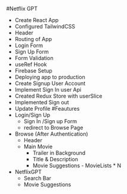 #Netflix GPT

- Create React App
- Configured TailwindCSS
- Header
- Routing of App
- Login Form
- Sign Up Form
- Form Validation
- useRef Hook
- Firebase Setup
- Deploying app to production
- Create Signup User Account
- Implement Sign In user Api
- Created Redux Store with userSlice
- Implemented Sign out
- Update Profile
#Feautures
- Login/Sign Up
    - Sign In /Sign up Form
    - redirect to Browse Page
- Browse (After Authentication)
    - Header
    - Main Movie
         - Trailer in Background
         - Title & Description
         - Movie Suggestions
                - MovieLists * N
- NetflixGPT
    - Search Bar
    - Movie Suggestions